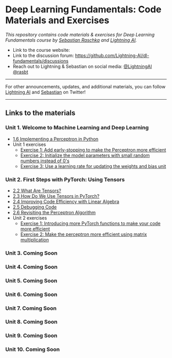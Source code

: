 # Deep Learning Fundamentals: Code Materials and Exercises



*This repository contains code materials &amp; exercises for Deep Learning Fundamentals course by [Sebastian Raschka](https://sebastianraschka.com) and [Lightning AI](https://lightning.ai).*



- Link to the course website: 
- Link to the discussion forum: https://github.com/Lightning-AI/dl-fundamentals/discussions
- Reach out to Lightning & Sebastian on social media: [@LightningAI](https://twitter.com/LightningAI) [@rasbt](https://twitter.com/rasbt)



---

For other announcements, updates, and additional materials, you can follow [Lightning AI](https://twitter.com/LightningAI) and [Sebastian](https://twitter.com/rasbt) on Twitter!

---



## Links to the materials



### Unit 1. Welcome to Machine Learning and Deep Learning

- [1.6 Implementing a Perceptron in Python](https://github.com/Lightning-AI/dl-fundamentals/tree/main/unit01-ml-intro/1.6-perceptron-in-python)
- Unit 1 exercises
  - [Exercise 1: Add early-stopping to make the Perceptron more efficient](https://github.com/Lightning-AI/dl-fundamentals/tree/main/unit01-ml-intro/exercises/1_early-stop)
  - [Exercise 2: Initialize the model parameters with small random numbers instead of 0's](https://github.com/Lightning-AI/dl-fundamentals/tree/main/unit01-ml-intro/exercises/2_random-weights)
  - [Exercise 3: Use a learning rate for updating the weights and bias unit](https://github.com/Lightning-AI/dl-fundamentals/tree/main/unit01-ml-intro/exercises/3_learning-rate)

### Unit 2. First Steps with PyTorch: Using Tensors

- [2.2 What Are Tensors?](https://github.com/Lightning-AI/dl-fundamentals/blob/main/unit02-pytorch-tensors/2.2-tensors/torch-tensors.ipynb)
- [2.3 How Do We Use Tensors in PyTorch?](https://github.com/Lightning-AI/dl-fundamentals/blob/main/unit02-pytorch-tensors/2.3-using-tensors/top10-tensor-commands.ipynb)
- [2.4 Improving Code Efficiency with Linear Algebra](https://github.com/Lightning-AI/dl-fundamentals/tree/main/unit02-pytorch-tensors/2.4-linalg)
- [2.5 Debugging Code](https://github.com/Lightning-AI/dl-fundamentals/tree/main/unit02-pytorch-tensors/2.5-debugging)
- [2.6 Revisiting the Perceptron Algorithm](https://github.com/Lightning-AI/dl-fundamentals/tree/main/unit02-pytorch-tensors/2.6-revisiting-perceptron)
- Unit 2 exercises
  - [Exercise 1: Introducing more PyTorch functions to make your code more efficient](https://github.com/Lightning-AI/dl-fundamentals/tree/main/unit02-pytorch-tensors/exercises/1_torch-where)
  - [Exercise 2: Make the perceptron more efficient using matrix multiplication](https://github.com/Lightning-AI/dl-fundamentals/tree/main/unit02-pytorch-tensors/exercises/2_perceptron-matmul)



### Unit 3. Coming Soon

### Unit 4. Coming Soon

### Unit 5. Coming Soon

### Unit 6. Coming Soon

### Unit 7. Coming Soon

### Unit 8. Coming Soon

### Unit 9. Coming Soon

### Unit 10. Coming Soon
